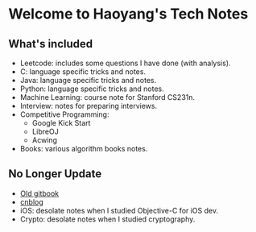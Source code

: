 # Welcome to Haoyang's Tech Notes

## What's included
* Leetcode: includes some questions I have done (with analysis).
* C: language specific tricks and notes.
* Java: language specific tricks and notes.
* Python: language specific tricks and notes. 
* Machine Learning: course note for Stanford CS231n.
* Interview: notes for preparing interviews.
* Competitive Programming:
  * Google Kick Start
  * LibreOJ
  * Acwing
* Books: various algorithm books notes.

## No Longer Update
* [Old gitbook](https://advpetc-algorithm.gitbook.io/notes/)
* [cnblog](https://www.cnblogs.com/goldenticket)
* iOS: desolate notes when I studied Objective-C for iOS dev.
* Crypto: desolate notes when I studied cryptography.


